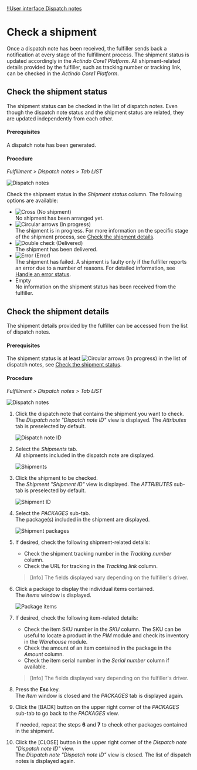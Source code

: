 [!!User interface Dispatch notes](../UserInterface/01a_List.md)


# Check a shipment

Once a dispatch note has been received, the fulfiller sends back a notification at every stage of the fulfillment process. The shipment status is updated accordingly in the *Actindo Core1 Platform*. All shipment-related details provided by the fulfiller, such as tracking number or tracking link, can be checked in the *Actindo Core1 Platform*.  


## Check the shipment status

The shipment status can be checked in the list of dispatch notes. Even though the dispatch note status and the shipment status are related, they are updated independently from each other.

#### Prerequisites

A dispatch note has been generated. 

#### Procedure

*Fulfillment > Dispatch notes > Tab LIST*

![Dispatch notes](../../Assets/Screenshots/Fulfillment/DispatchNotes/DispatchNotes.png "[Dispatch notes]")

Check the shipment status in the *Shipment status* column. The following options are available:
  - ![Cross](../../Assets/Icons/Cross02.png "[Cross]") (No shipment)   
    No shipment has been arranged yet.  
  - ![Circular arrows](../../Assets/Icons/CircularArrows.png "[Circular arrows]") (In progress)   
    The shipment is in progress. For more information on the specific stage of the shipment process, see [Check the shipment details](#check-the-shipment-details). 
  - ![Double check](../../Assets/Icons/DoubleCheck.png "[Double check]") (Delivered)    
  	The shipment has been delivered.
  - ![Error](../../Assets/Icons/Warning02.png "[Error]") (Error)    
    The shipment has failed. A shipment is faulty only if the fulfiller reports an error due to a number of reasons. For detailed information, see [Handle an error status](../Troubleshooting/01_HandleErrorStatus.md). 
  - Empty  
    No information on the shipment status has been received from the fulfiller.


## Check the shipment details

The shipment details provided by the fulfiller can be accessed from the list of dispatch notes. 

#### Prerequisites

The shipment status is at least ![Circular arrows](../../Assets/Icons/CircularArrows.png "[Circular arrows]") (In progress) in the list of dispatch notes, see [Check the shipment status](#check-the-shipment-status).

#### Procedure

*Fulfillment > Dispatch notes > Tab LIST*

![Dispatch notes](../../Assets/Screenshots/Fulfillment/DispatchNotes/DispatchNotes.png "[Dispatch notes]")

1. Click the dispatch note that contains the shipment you want to check.   
    The *Dispatch note "Dispatch note ID"* view is displayed. The *Attributes* tab is preselected by default.

    ![Dispatch note ID](../../Assets/Screenshots/Fulfillment/DispatchNotes/DispatchNoteAttributes.png "[Dispatch note ID]")

2. Select the *Shipments* tab.  
    All shipments included in the dispatch note are displayed.

    ![Shipments](../../Assets/Screenshots/Fulfillment/DispatchNotes/DispatchNoteShipments.png "[Shipments]")

3. Click the shipment to be checked.  
    The *Shipment "Shipment ID"* view is displayed. The *ATTRIBUTES* sub-tab is preselected by default.

    ![Shipment ID](../../Assets/Screenshots/Fulfillment/DispatchNotes/ShipmentsAttributesAttributes.png "[Shipment ID]")

4. Select the *PACKAGES* sub-tab.  
    The package(s) included in the shipment are displayed. 

    ![Shipment packages](../../Assets/Screenshots/Fulfillment/DispatchNotes/ShipmentsPackages.png "[Shipment packages]")

5. If desired, check the following shipment-related details:   
    + Check the shipment tracking number in the *Tracking number* column.
    + Check the URL for tracking in the *Tracking link* column.  

    > [Info] The fields displayed vary depending on the fulfiller's driver.  
    
6. Click a package to display the individual items contained.  
    The *Items* window is displayed.  
  
   ![Package items](../../Assets/Screenshots/Fulfillment/DispatchNotes/Items.png "[Package items]")

7. If desired, check the following item-related details: 
    + Check the item SKU number in the *SKU* column.  The SKU can be useful to locate a product in the *PIM* module and check its inventory in the *Warehouse* module.
    + Check the amount of an item contained in the package in the *Amount* column.
    + Check the item serial number in the *Serial number* column if available.

    > [Info] The fields displayed vary depending on the fulfiller's driver.  

8. Press the **Esc** key.  
  The *Item* window is closed and the *PACKAGES* tab is displayed again.

[comment]: <> (Kein CLOSE oder CANCEL button in Items Fenster. Bug gemeldet am 15.02.23. Evtl. nicht gefixed bis neuer UI. Alternativ außerhalb des Fensters klicken, dann verschwindet/schließt es auch.)

9. Click the [BACK] button on the upper right corner of the *PACKAGES* sub-tab to go back to the *PACKAGES* view.

    If needed, repeat the steps **6** and **7** to check other packages contained in the shipment. 

10. Click the [CLOSE] button in the upper right corner of the *Dispatch note "Dispatch note ID"* view.  
    The *Dispatch note "Dispatch note ID"* view is closed. The list of dispatch notes is displayed again.
